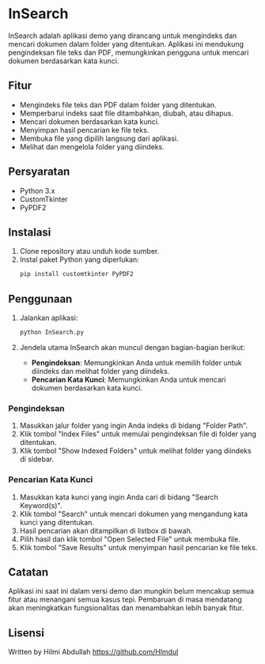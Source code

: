 # InSearch

InSearch adalah aplikasi demo yang dirancang untuk mengindeks dan mencari dokumen dalam folder yang ditentukan. Aplikasi ini mendukung pengindeksan file teks dan PDF, memungkinkan pengguna untuk mencari dokumen berdasarkan kata kunci.

## Fitur

- Mengindeks file teks dan PDF dalam folder yang ditentukan.
- Memperbarui indeks saat file ditambahkan, diubah, atau dihapus.
- Mencari dokumen berdasarkan kata kunci.
- Menyimpan hasil pencarian ke file teks.
- Membuka file yang dipilih langsung dari aplikasi.
- Melihat dan mengelola folder yang diindeks.

## Persyaratan

- Python 3.x
- CustomTkinter
- PyPDF2

## Instalasi

1. Clone repository atau unduh kode sumber.
2. Instal paket Python yang diperlukan:
    ```sh
    pip install customtkinter PyPDF2
    ```

## Penggunaan

1. Jalankan aplikasi:
    ```sh
    python InSearch.py
    ```

2. Jendela utama InSearch akan muncul dengan bagian-bagian berikut:
    - **Pengindeksan**: Memungkinkan Anda untuk memilih folder untuk diindeks dan melihat folder yang diindeks.
    - **Pencarian Kata Kunci**: Memungkinkan Anda untuk mencari dokumen berdasarkan kata kunci.

### Pengindeksan

1. Masukkan jalur folder yang ingin Anda indeks di bidang "Folder Path".
2. Klik tombol "Index Files" untuk memulai pengindeksan file di folder yang ditentukan.
3. Klik tombol "Show Indexed Folders" untuk melihat folder yang diindeks di sidebar.

### Pencarian Kata Kunci

1. Masukkan kata kunci yang ingin Anda cari di bidang "Search Keyword(s)".
2. Klik tombol "Search" untuk mencari dokumen yang mengandung kata kunci yang ditentukan.
3. Hasil pencarian akan ditampilkan di listbox di bawah.
4. Pilih hasil dan klik tombol "Open Selected File" untuk membuka file.
5. Klik tombol "Save Results" untuk menyimpan hasil pencarian ke file teks.

## Catatan

Aplikasi ini saat ini dalam versi demo dan mungkin belum mencakup semua fitur atau menangani semua kasus tepi. Pembaruan di masa mendatang akan meningkatkan fungsionalitas dan menambahkan lebih banyak fitur.

## Lisensi

Written by Hilmi Abdullah https://github.com/Hlmdul